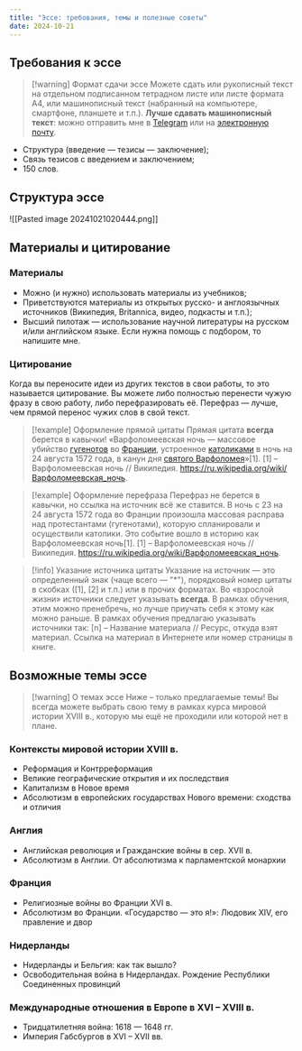 ```yaml
---
title: "Эссе: требования, темы и полезные советы"
date: 2024-10-21
---
```

## Требования к эссе

> [!warning] Формат сдачи эссе
> Можете сдать или рукописный текст на отдельном подписанном тетрадном листе или листе формата А4, или машинописный текст (набранный на компьютере, смартфоне, планшете и т.п.).
> **Лучше сдавать машинописный текст**: можно отправить мне в [Telegram](http://t.me/daakhmerov) или на [электронную почту](mailto:d.akhmerov@eu.spb.ru).

- Структура (введение — тезисы — заключение);
- Связь тезисов с введением и заключением;
- 150 слов.
## Структура эссе
![[Pasted image 20241021020444.png]]
## Материалы и цитирование
### Материалы
- Можно (и нужно) использовать материалы из учебников;
- Приветствуются материалы из открытых русско- и англоязычных источников (Википедия, Britannica, видео, подкасты и т.п.);
- Высший пилотаж — использование научной литературы на русском и/или английском языке. Если нужна помощь с подбором, то напишите мне.
### Цитирование
Когда вы переносите идеи из других текстов в свои работы, то это называется цитирование. Вы можете либо полностью перенести чужую фразу в свою работу, либо перефразировать её. Перефраз — лучше, чем прямой перенос чужих слов в свой текст.
> [!example] Оформление прямой цитаты
> Прямая цитата **всегда** берется в кавычки! 
> «Варфоломеевская ночь — массовое убийство [гугенотов](https://ru.wikipedia.org/wiki/%D0%93%D1%83%D0%B3%D0%B5%D0%BD%D0%BE%D1%82%D1%8B "Гугеноты") во [Франции](https://ru.wikipedia.org/wiki/%D0%A4%D1%80%D0%B0%D0%BD%D1%86%D0%B8%D1%8F "Франция"), устроенное [католиками](https://ru.wikipedia.org/wiki/%D0%9A%D0%B0%D1%82%D0%BE%D0%BB%D0%B8%D0%BA "Католик") в ночь на 24 августа 1572 года, в канун дня [святого Варфоломея](https://ru.wikipedia.org/wiki/%D0%90%D0%BF%D0%BE%D1%81%D1%82%D0%BE%D0%BB_%D0%92%D0%B0%D1%80%D1%84%D0%BE%D0%BB%D0%BE%D0%BC%D0%B5%D0%B9 "Апостол Варфоломей")»[1].
> [1] – Варфоломеевская ночь // Википедия. https://ru.wikipedia.org/wiki/Варфоломеевская_ночь.

> [!example] Оформление перефраза
> Перефраз не берется в кавычки, но ссылка на источник всё же ставится. 
> В ночь с 23 на 24 августа 1572 года во Франции произошла массовая расправа над протестантами (гугенотами), которую спланировали и осуществили католики. Это событие вошло в историю как Варфоломеевская ночь[1].
> [1] – Варфоломеевская ночь // Википедия. https://ru.wikipedia.org/wiki/Варфоломеевская_ночь.

> [!info] Указание источника цитаты
> Указание на источник — это определенный знак (чаще всего — "\*"), порядковый номер цитаты в скобках ([1], [2] и т.п.) или в прочих форматах. 
> Во «взрослой жизни» источники следует указывать **всегда**. В рамках обучения, этим можно пренебречь, но лучше приучать себя к этому как можно раньше. 
> В рамках обучения предлагаю указывать источники так:
> [n] – Название материала // Ресурс, откуда взят материал. Ссылка на материал в Интернете или номер страницы в книге.

## Возможные темы эссе

> [!warning] О темах эссе
> Ниже – только предлагаемые темы! Вы всегда можете выбрать свою тему в рамках курса мировой истории XVIII в., которую мы ещё не проходили или которой нет в плане.
### Контексты мировой истории XVIII в.
- Реформация и Контрреформация
- Великие географические открытия и их последствия
- Капитализм в Новое время
- Абсолютизм в европейских государствах Нового времени: сходства и отличия
### Англия
- Английская революция и Гражданские войны в сер. XVII в.
- Абсолютизм в Англии. От абсолютизма к парламентской монархии
### Франция
- Религиозные войны во Франции XVI в.
- Абсолютизм во Франции. «Государство — это я!»: Людовик XIV, его правление и двор
### Нидерланды
- Нидерланды и Бельгия: как так вышло?
- Освободительная война в Нидерландах. Рождение Республики Соединенных провинций
### Международные отношения в Европе в XVI – XVIII в.
- Тридцатилетняя война: 1618 — 1648 гг.
- Империя Габсбургов в XVI – XVII вв. 